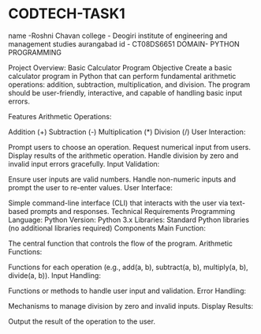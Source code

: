 # CODTECH-TASK1
name -Roshni Chavan 
college - Deogiri institute of engineering and management studies aurangabad 
id - CT08DS6651
DOMAIN- PYTHON PROGRAMMING

Project Overview: Basic Calculator Program
Objective
Create a basic calculator program in Python that can perform fundamental arithmetic operations: addition, subtraction, multiplication, and division. The program should be user-friendly, interactive, and capable of handling basic input errors.

Features
Arithmetic Operations:

Addition (+)
Subtraction (-)
Multiplication (*)
Division (/)
User Interaction:

Prompt users to choose an operation.
Request numerical input from users.
Display results of the arithmetic operation.
Handle division by zero and invalid input errors gracefully.
Input Validation:

Ensure user inputs are valid numbers.
Handle non-numeric inputs and prompt the user to re-enter values.
User Interface:

Simple command-line interface (CLI) that interacts with the user via text-based prompts and responses.
Technical Requirements
Programming Language: Python
Version: Python 3.x
Libraries: Standard Python libraries (no additional libraries required)
Components
Main Function:

The central function that controls the flow of the program.
Arithmetic Functions:

Functions for each operation (e.g., add(a, b), subtract(a, b), multiply(a, b), divide(a, b)).
Input Handling:

Functions or methods to handle user input and validation.
Error Handling:

Mechanisms to manage division by zero and invalid inputs.
Display Results:

Output the result of the operation to the user.
